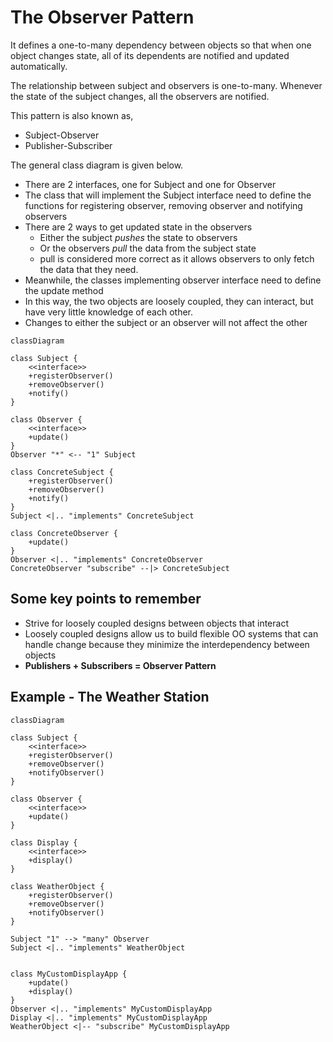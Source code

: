 # The Observer Pattern

It defines a one-to-many dependency between objects so that when one object changes state, all of its dependents are notified and updated automatically.

The relationship between subject and observers is one-to-many. Whenever the state of the subject changes, all the observers are notified.

This pattern is also known as, 
- Subject-Observer
- Publisher-Subscriber

The general class diagram is given below.
- There are 2 interfaces, one for Subject and one for Observer
- The class that will implement the Subject interface need to define the functions for registering observer, removing observer and notifying observers
- There are 2 ways to get updated state in the observers
    - Either the subject *pushes* the state to observers
    - Or the observers *pull* the data from the subject state
    - pull is considered more correct as it allows observers to only fetch the data that they need.
- Meanwhile, the classes implementing observer interface need to define the update method
- In this way, the two objects are loosely coupled, they can interact, but have very little knowledge of each other.
- Changes to either the subject or an observer will not affect the other

```mermaid
classDiagram

class Subject {
    <<interface>>
    +registerObserver()
    +removeObserver()
    +notify()
}

class Observer {
    <<interface>>
    +update()
}
Observer "*" <-- "1" Subject

class ConcreteSubject {
    +registerObserver()
    +removeObserver()
    +notify()
}
Subject <|.. "implements" ConcreteSubject

class ConcreteObserver {
    +update()
}
Observer <|.. "implements" ConcreteObserver
ConcreteObserver "subscribe" --|> ConcreteSubject

```

## Some key points to remember
- Strive for loosely coupled designs between objects that interact
- Loosely coupled designs allow us to build flexible OO systems that can handle change because they minimize the interdependency between objects
- **Publishers + Subscribers = Observer Pattern**


## Example - The Weather Station

```mermaid
classDiagram

class Subject {
    <<interface>>
    +registerObserver()
    +removeObserver()
    +notifyObserver()
}

class Observer {
    <<interface>>
    +update()
}

class Display {
    <<interface>>
    +display()
}

class WeatherObject {
    +registerObserver()
    +removeObserver()
    +notifyObserver()
}

Subject "1" --> "many" Observer
Subject <|.. "implements" WeatherObject


class MyCustomDisplayApp {
    +update()
    +display()
}
Observer <|.. "implements" MyCustomDisplayApp
Display <|.. "implements" MyCustomDisplayApp
WeatherObject <|-- "subscribe" MyCustomDisplayApp

```
